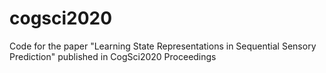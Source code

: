 # cogsci2020
Code for the paper "Learning State Representations in Sequential Sensory Prediction" published in CogSci2020 Proceedings
